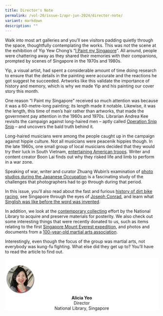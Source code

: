 ```yaml
---
title: Director's Note
permalink: /vol-20/issue-1/apr-jun-2024/director-note/
variant: markdown
description: ""
---
```

Walk into most art galleries and you’ll see visitors padding quietly through the space, thoughtfully contemplating the works. This was _not_ the scene at the exhibition of Yip Yew Chong’s “[I Paint my Singapore](/vol-20/issue-1/apr-jun-2024/yip-yew-chong-i-paint-my-singapore/)”. All around, people were chattering away as they shared their memories with their companions, prompted by scenes of Singapore in the 1970s and 1980s.&nbsp;

Yip, a visual artist, had spent a considerable amount of time doing research to ensure that the details in the painting were accurate and the reactions he got suggest he succeeded. Artworks like this validate the importance of history and memory, which is why we made Yip and his painting our cover story this month.

One reason “I Paint my Singapore” received so much attention was because it was a 60-metre-long painting; its length made it notable. Likewise, it was the length, this time of men’s hair rather than artworks, that made the government pay attention in the 1960s and 1970s. Librarian Andrea Kee revisits the campaign against long-haired men – aptly called [Operation Snip Snip](/vol-20/issue-1/apr-jun-2024/hippies-operation-snip-snip-long-hair/) – and uncovers the bald truth behind it.

Long-haired musicians were among the people caught up in the campaign against hippie culture. Not all musicians were peacenik hippies though. In the late 1960s, one small group of local musicians decided that they would try their luck in South Vietnam, [entertaining American troops](/vol-20/issue-1/apr-jun-2024/singapore-bands-vietnam-war/). Writer and content creator Boon Lai finds out why they risked life and limb to perform in a war zone.

Speaking of war, writer and curator Zhuang Wubin’s examination of [photo studios during the Japanese Occupation](/vol-20/issue-1/apr-jun-2024/japanese-occupation-photo-studios/) is a fascinating study of the challenges that photographers had to go through during that period.&nbsp;

In this issue, you’ll also read about the fast and furious [history of dirt bike racing](/vol-20/issue-1/apr-jun-2024/singapore-speedway-motorcycle-racing/), see Singapore through the eyes of [Joseph Conrad](/vol-20/issue-1/apr-jun-2024/joseph-conrad-singapore/), and learn what [Singlish was like before the word was invented](/vol-20/issue-1/apr-jun-2024/multilingual-languages-malayan-writing-sg/).&nbsp;

In addition, we look at the [contemporary collecting](/vol-20/issue-1/apr-jun-2024/contemporary-collecting-national-library/) effort by the National Library to acquire and preserve materials for posterity. We also check out some interesting things that were recently donated to us, such as items relating to the first [Singapore Mount Everest expedition](/vol-20/issue-1/apr-jun-2024/mountain-everest-expedition-david-lim/), and photos and documents from a [100-year-old martial arts association](/vol-20/issue-1/apr-jun-2024/singapore-chin-woo-athletic-association/).&nbsp;

Interestingly, even though the focus of the group was martial arts, not everybody was kung-fu fighting. What else did they get up to? You’ll have to read the article to find out.

<div style="background-color: white;">
<br>
<img src="/images/vol-17-issue-3/Director.png" style="width: 100px; height: 100px;">
<center><b>Alicia Yeo</b><br>Director<br>National Library, Singapore</center>
</div>


